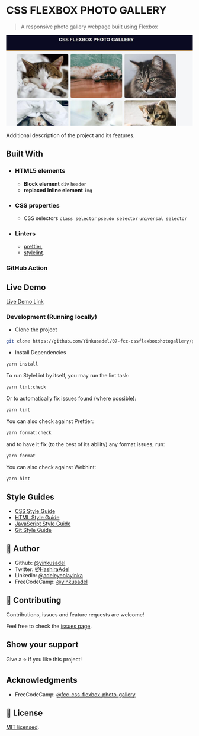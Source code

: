 # CSS FLEXBOX PHOTO GALLERY

> A responsive photo gallery webpage built using Flexbox

![screenshot](./app_screenshot.png)

Additional description of the project and its features.

## Built With

- ### HTML5 elements
  - **Block element**
    `div` `header`
  - **replaced Inline element**
    `img`
- ### CSS properties
  - CSS selectors `class selector` `pseudo selector` `universal selector`
- ### Linters
  - [prettier](prettier),
  - [stylelint](stylelint).

### GitHub Action

## Live Demo

[Live Demo Link](https://07-fcc-cssflexboxphotogallery.netlify.app)

### Development (Running locally)

- Clone the project

```bash
git clone https://github.com/Yinkusadel/07-fcc-cssflexboxphotogallery/pull/1

```

- Install Dependencies

```bash
yarn install
```

To run StyleLint by itself, you may run the lint task:

```bash
yarn lint:check
```

Or to automatically fix issues found (where possible):

```bash
yarn lint
```

You can also check against Prettier:

```bash
yarn format:check
```

and to have it fix (to the best of its ability) any format issues, run:

```bash
yarn format
```

You can also check against Webhint:

```bash
yarn hint
```

## Style Guides

- [CSS Style Guide](http://udacity.github.io/frontend-nanodegree-styleguide/css.html)
- [HTML Style Guide](http://udacity.github.io/frontend-nanodegree-styleguide/index.html)
- [JavaScript Style Guide](http://udacity.github.io/frontend-nanodegree-styleguide/javascript.html)
- [Git Style Guide](https://udacity.github.io/git-styleguide/)

## 👤 Author

- Github: [@yinkusadel](https://github.com/yinkusadel)
- Twitter: [@HashiraAdel](https://twitter.com/HashiraAdel)
- Linkedin: [@adeleyeolayinka](https://www.linkedin.com/in/adeleye-olayinka/)
- FreeCodeCamp: [@yinkusadel](https://www.freecodecamp.org/Yinkusadel)

## 🤝 Contributing

Contributions, issues and feature requests are welcome!

Feel free to check the [issues page](../../issues).

## Show your support

Give a ⭐️ if you like this project!

## Acknowledgments

- FreeCodeCamp: [@fcc-css-flexbox-photo-gallery](https://www.freecodecamp.org/learn/2022/responsive-web-design/learn-css-flexbox-by-building-a-photo-gallery/step-1)

## 📝 License

[MIT licensed](./LICENSE).
